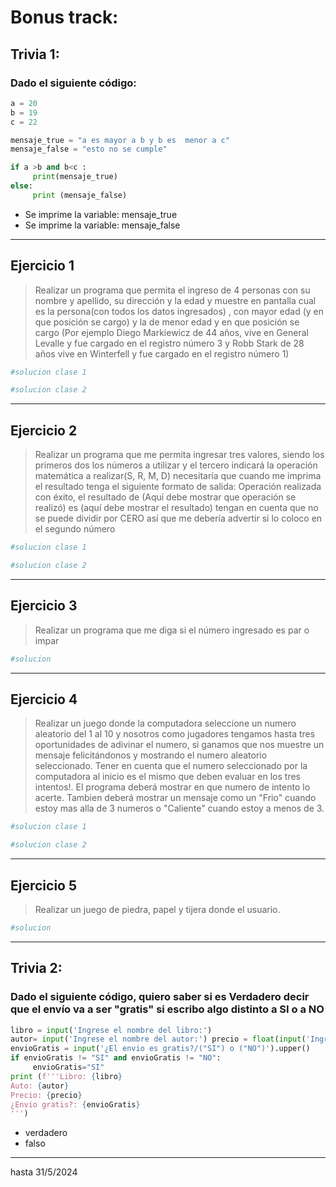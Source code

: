 # Bonus track: 

## Trivia 1: 
### Dado el siguiente código:

```python
a = 20 
b = 19
c = 22

mensaje_true = "a es mayor a b y b es  menor a c"
mensaje_false = "esto no se cumple"

if a >b and b<c :
     print(mensaje_true)
else:
     print (mensaje_false)
```
- Se imprime la variable: mensaje_true
- Se imprime la variable: mensaje_false

---

## Ejercicio 1

> Realizar un programa que permita el ingreso de 4 personas con su nombre y apellido, su dirección y la edad y muestre en pantalla cual es la persona(con todos los datos ingresados) ,  con mayor edad (y en que posición se cargo) y la de menor edad y en que posición se cargo (Por ejemplo Diego Markiewicz de 44 años, vive en General Levalle y  fue cargado en el registro número 3 y Robb Stark de 28 años vive en Winterfell y fue cargado en el registro número 1)

```python
#solucion clase 1
```

```python
#solucion clase 2
```
---

## Ejercicio 2

> Realizar un programa que me permita ingresar tres valores, siendo los primeros dos los números a utilizar y el tercero indicará la operación matemática a realizar(S, R, M, D) necesitaría que cuando me imprima el resultado tenga el siguiente formato de salida: 
> Operación realizada con éxito, el resultado de (Aquí debe mostrar que operación se realizó) es (aquí debe mostrar el resultado) tengan en cuenta que no se puede dividir por CERO así que me debería advertir si lo coloco en el segundo número

```python
#solucion clase 1
```

```python
#solucion clase 2
```
---

## Ejercicio 3
> Realizar un programa que me diga si el número ingresado es par o impar

```python
#solucion
```

---

## Ejercicio 4

> Realizar un juego donde la computadora seleccione un numero aleatorio del 1 al 10 y nosotros como jugadores tengamos hasta tres oportunidades de adivinar el numero, si ganamos que nos muestre un mensaje felicitándonos y mostrando el numero aleatorio seleccionado. Tener en cuenta que el numero seleccionado por la computadora al inicio es el mismo que deben evaluar en los tres intentos!. El programa deberá mostrar en que numero de intento lo acerte. Tambien deberá mostrar un mensaje como un "Frio" cuando estoy mas alla de 3 numeros o "Caliente" cuando estoy a menos de 3.


```python
#solucion clase 1
```

```python
#solucion clase 2
```
---

## Ejercicio 5
> Realizar un juego de piedra, papel y tijera donde el usuario.

```python
#solucion
```  
---

## Trivia 2: 
### Dado el siguiente código, quiero saber si es Verdadero decir que el envío va a ser "gratis" si escribo algo distinto a SI o a NO

```python
libro = input('Ingrese el nombre del libro:')
autor= input('Ingrese el nombre del autor:') precio = float(input('Ingrese el precio:'))
envioGratis = input('¿El envio es gratis?/("SI") o ("NO")').upper()
if envioGratis != "SI" and envioGratis != "NO":
     envioGratis="SI"
print (f'''Libro: {libro}
Auto: {autor}
Precio: {precio}
¿Envio gratis?: {envioGratis}
''')

```
- verdadero
- falso
---
hasta 31/5/2024